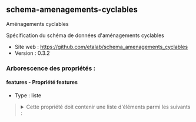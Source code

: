 <MenuSchema />

## schema-amenagements-cyclables

Aménagements cyclables

Spécification du schéma de données d'aménagements cyclables

- Site web : https://github.com/etalab/schema_amenagements_cyclables
- Version : 0.3.2

### Arborescence des propriétés :

#### features - Propriété features
- Type : liste

<blockquote>
<details>

<summary>Cette propriété doit contenir une liste d'éléments parmi les suivants :</summary>

#### GeoJSON Feature - Propriété features
- Valeur optionnelle
- Type : dictionnaire (clés-valeurs)

<blockquote>
<details>

<summary>Cet objet doit contenir les champs suivants :</summary>

#### properties - Propriété properties
- Type : dictionnaire (clés-valeurs)

<blockquote>
<details>

<summary>Cet objet doit contenir les champs suivants :</summary>

#### id_local - Propriété id_local
> *Description : Identifiant unique pérenne défini par la collectivité*<br>
> *Exemple : 751AC001*
- Valeur optionnelle
- Type : chaîne de caractères

#### reseau_loc - Propriété reseau_loc
> *Description : Type de réseau structurant local auquel l'aménagement appartient*<br>
> *Exemple : Structurant*
- Valeur optionnelle
- Type : chaîne de caractères
- Valeurs autorisées :
   - REV
   - Structurant
   - Autre

#### nom_loc - Propriété nom_loc
- Type : liste

<blockquote>
<details>

<summary>Cette propriété doit contenir une liste d'éléments parmi les suivants :</summary>

#### nom_loc - Propriété nom_loc
> *Description : Nom et numéro des itinéraires locaux*<br>
> *Exemple : V1*
- Valeur optionnelle
- Type : chaîne de caractères

</details>
</blockquote>

#### id_osm - Propriété id_osm
> *Description : Identifiant de l'aménagement sur OSM*<br>
> *Exemple : 7746952719*
- Valeur optionnelle
- Type : chaîne de caractères

#### num_iti - Propriété num_iti
> *Description : Numéro des itinéraires, des EuroVelo au schéma départementaux, auxquels le segment appartient. Séparé par « : »*<br>
> *Exemple : 0001:0006:0045:*
- Valeur optionnelle
- Type : chaîne de caractères

#### code_com_d - Propriété code_com_d
> *Description : Code INSEE de la commune (5 caractères alphanumériques) sur la voie de droite*<br>
> *Exemple : 75114*
- Valeur optionnelle
- Type : chaîne de caractères
- Motif : `^([013-9]\d|2[AB1-9])\d{3}`

#### ame_d - Propriété ame_d
> *Description : Type d'aménagement présent sur la voie de droite*<br>
> *Exemple : BANDE CYCLABLE*
- Valeur optionnelle
- Type : chaîne de caractères
- Valeurs autorisées :
   - PISTE CYCLABLE
   - BANDE CYCLABLE
   - DOUBLE SENS CYCLABLE PISTE
   - DOUBLE SENS CYCLABLE BANDE
   - DOUBLE SENS CYCLABLE NON MATERIALISE
   - VOIE VERTE
   - VELO RUE
   - COULOIR BUS+VELO
   - RAMPE
   - GOULOTTE
   - AMENAGEMENT MIXTE PIETON VELO HORS VOIE VERTE
   - CHAUSSEE A VOIE CENTRALE BANALISEE
   - ACCOTEMENT REVETU HORS CVCB
   - AUCUN
   - AUTRE

#### regime_d - Propriété regime_d
> *Description : Régime présent sur la voie de droite*<br>
> *Exemple : AIRE PIETONNE*
- Valeur optionnelle
- Type : chaîne de caractères
- Valeurs autorisées :
   - ZONE 30
   - AIRE PIETONNE
   - ZONE DE RENCONTRE
   - EN AGGLOMERATION
   - HORS AGGLOMERATION
   - AUTRE

#### sens_d - Propriété sens_d
> *Description : Sens de circulation pour les cyclistes sur la voie de droite*<br>
> *Exemple : UNIDIRECTIONNEL*
- Valeur optionnelle
- Type : chaîne de caractères
- Valeurs autorisées :
   - UNIDIRECTIONNEL
   - BIDIRECTIONNEL

#### largeur_d - Propriété largeur_d
> *Description : Largeur hors marquage minimale utile de la voie de droite réservée au cycliste, en mètre. La largeur du marquage est exclue*<br>
> *Exemple : 3*
- Valeur optionnelle
- Type : nombre

#### local_d - Propriété local_d
> *Description : Emplacement de l'aménagement sur la voie de droite*<br>
> *Exemple : TROTTOIR*
- Valeur optionnelle
- Type : chaîne de caractères
- Valeurs autorisées :
   - TROTTOIR
   - INTERMEDIAIRE
   - CHAUSSEE

#### statut_d - Propriété statut_d
> *Description : Niveau de réalisation de l'infrastructure sur la voie de droite*<br>
> *Exemple : PROVISOIRE*
- Valeur optionnelle
- Type : chaîne de caractères
- Valeurs autorisées :
   - EN TRAVAUX
   - EN SERVICE
   - PROVISOIRE

#### revetement_d - Propriété revetement_d
> *Description : Type de revêtement de l'aménagement sur la voie de droite*<br>
> *Exemple : LISSE*
- Valeur optionnelle
- Type : chaîne de caractères
- Valeurs autorisées :
   - LISSE
   - RUGUEUX
   - MEUBLE

#### code_com_g - Propriété code_com_g
> *Description : Code INSEE de la commune (5 caractères alphanumériques) sur la voie de gauche*<br>
> *Exemple : 75115*
- Valeur optionnelle
- Type : chaîne de caractères
- Motif : `^([013-9]\d|2[AB1-9])\d{3}`

#### ame_g - Propriété ame_g
> *Description : Type d'aménagement présent sur la voie de gauche*<br>
> *Exemple : BANDE CYCLABLE*
- Valeur optionnelle
- Type : chaîne de caractères
- Valeurs autorisées :
   - PISTE CYCLABLE
   - BANDE CYCLABLE
   - DOUBLE SENS CYCLABLE PISTE
   - DOUBLE SENS CYCLABLE BANDE
   - DOUBLE SENS CYCLABLE NON MATERIALISE
   - VOIE VERTE
   - VELO RUE
   - COULOIR BUS+VELO
   - RAMPE
   - GOULOTTE
   - AMENAGEMENT MIXTE PIETON VELO HORS VOIE VERTE
   - CHAUSSEE A VOIE CENTRALE BANALISEE
   - ACCOTEMENT REVETU HORS CVCB
   - AUCUN
   - AUTRE

#### regime_g - Propriété regime_g
> *Description : Régime présent sur la voie de gauche*<br>
> *Exemple : AIRE PIETONNE*
- Valeur optionnelle
- Type : chaîne de caractères
- Valeurs autorisées :
   - ZONE 30
   - AIRE PIETONNE
   - ZONE DE RENCONTRE
   - EN AGGLOMERATION
   - HORS AGGLOMERATION
   - AUTRE

#### sens_g - Propriété sens_g
> *Description : Sens de circulation pour les cyclistes sur la voie de gauche*<br>
> *Exemple : UNIDIRECTIONNEL*
- Valeur optionnelle
- Type : chaîne de caractères
- Valeurs autorisées :
   - UNIDIRECTIONNEL
   - BIDIRECTIONNEL

#### largeur_g - Propriété largeur_g
> *Description : Largeur hors marquage minimale utile de la voie de gauche réservée au cycliste, en mètre. La largeur du marquage est exclue*<br>
> *Exemple : 4.1*
- Valeur optionnelle
- Type : nombre

#### local_g - Propriété local_g
> *Description : Emplacement de l'aménagement sur la voie de gauche*<br>
> *Exemple : TROTTOIR*
- Valeur optionnelle
- Type : chaîne de caractères
- Valeurs autorisées :
   - TROTTOIR
   - INTERMEDIAIRE
   - CHAUSSEE

#### statut_g - Propriété statut_g
> *Description : Niveau de réalisation de l'infrastructure sur la voie de gauche*<br>
> *Exemple : PROVISOIRE*
- Valeur optionnelle
- Type : chaîne de caractères
- Valeurs autorisées :
   - EN TRAVAUX
   - EN SERVICE
   - PROVISOIRE

#### revetement_g - Propriété revetement_g
> *Description : Type de revêtement de l'aménagement sur la voie de gauche*<br>
> *Exemple : LISSE*
- Valeur optionnelle
- Type : chaîne de caractères
- Valeurs autorisées :
   - LISSE
   - RUGUEUX
   - MEUBLE

#### access_ame - Propriété access_ame
> *Description : Accessibilité des amanégements par type de véhicule à deux roues non motorisé*<br>
> *Exemple : VTT*
- Valeur optionnelle
- Type : chaîne de caractères
- Valeurs autorisées :
   - ROLLER
   - VELO DE ROUTE
   - VTC
   - VTT

#### date_maj - Propriété date_maj
> *Description : Date de dernière mise à jour des données du segment  Notation ISO 8601, format AAAA-MM-JJ*<br>
> *Exemple : 2020-08-15*
- Valeur optionnelle
- Type : chaîne de caractères

#### trafic_vit - Propriété trafic_vit
> *Description : Vitesse maximale autorisée pour le trafic adjacent à l'aménagement, en km/h. La vitesse 5 km/h correspond à une vitesse à l'allure du pas*<br>
> *Exemple : 80*
- Valeur optionnelle
- Type : nombre entier

#### lumiere - Propriété lumiere
> *Description : Aménagement éclairé*<br>
> *Exemple : True*
- Valeur optionnelle
- Type : booléen

#### d_service - Propriété d_service
> *Description : Date de mise en oeuvre de l'aménagement (AAAA)*<br>
> *Exemple : 2015*
- Valeur optionnelle
- Type : nombre

#### comm - Propriété comm
> *Description : Remarques éventuelles au sujet de l'aménagement*<br>
> *Exemple : forte pente sur 10 mètres*
- Valeur optionnelle
- Type : chaîne de caractères

#### source - Propriété source
> *Description : Entité ayant fourni les données*<br>
> *Exemple : Ville de Paris*
- Valeur optionnelle
- Type : chaîne de caractères

#### project_c - Propriété project_c
> *Description : Projection cartographique de la donnée source*<br>
> *Exemple : Peters*
- Valeur optionnelle
- Type : chaîne de caractères

#### ref_geo - Propriété ref_geo
> *Description : référentiel géographique utilisé*<br>
> *Exemple : Bdortho*
- Valeur optionnelle
- Type : chaîne de caractères

</details>
</blockquote>

</details>
</blockquote>

</details>
</blockquote>

